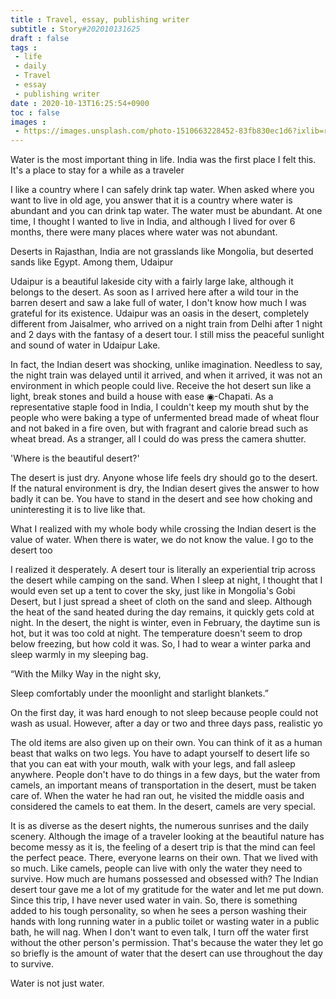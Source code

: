 ```yaml
---
title : Travel, essay, publishing writer
subtitle : Story#202010131625
draft : false
tags :
 - life
 - daily
 - Travel
 - essay
 - publishing writer
date : 2020-10-13T16:25:54+0900
toc : false
images : 
 - https://images.unsplash.com/photo-1510663228452-83fb830ec1d6?ixlib=rb-1.2.1&q=80&fm=jpg&crop=entropy&cs=tinysrgb&w=1080&fit=max&ixid=eyJhcHBfaWQiOjE1NTU0OX0
---
```

Water is the most important thing in life. India was the first place I felt this. It's a place to stay for a while as a traveler  

I like a country where I can safely drink tap water. When asked where you want to live in old age, you answer that it is a country where water is abundant and you can drink tap water. The water must be abundant. At one time, I thought I wanted to live in India, and although I lived for over 6 months, there were many places where water was not abundant.  

Deserts in Rajasthan, India are not grasslands like Mongolia, but deserted sands like Egypt. Among them, Udaipur  

Udaipur is a beautiful lakeside city with a fairly large lake, although it belongs to the desert. As soon as I arrived here after a wild tour in the barren desert and saw a lake full of water, I don't know how much I was grateful for its existence. Udaipur was an oasis in the desert, completely different from Jaisalmer, who arrived on a night train from Delhi after 1 night and 2 days with the fantasy of a desert tour. I still miss the peaceful sunlight and sound of water in Udaipur Lake.  

In fact, the Indian desert was shocking, unlike imagination. Needless to say, the night train was delayed until it arrived, and when it arrived, it was not an environment in which people could live. Receive the hot desert sun like a light, break stones and build a house with ease ◉-Chapati. As a representative staple food in India, I couldn't keep my mouth shut by the people who were baking a type of unfermented bread made of wheat flour and not baked in a fire oven, but with fragrant and calorie bread such as wheat bread. As a stranger, all I could do was press the camera shutter.  

'Where is the beautiful desert?'  

The desert is just dry. Anyone whose life feels dry should go to the desert. If the natural environment is dry, the Indian desert gives the answer to how badly it can be. You have to stand in the desert and see how choking and uninteresting it is to live like that.  

What I realized with my whole body while crossing the Indian desert is the value of water. When there is water, we do not know the value. I go to the desert too  

I realized it desperately. A desert tour is literally an experiential trip across the desert while camping on the sand. When I sleep at night, I thought that I would even set up a tent to cover the sky, just like in Mongolia's Gobi Desert, but I just spread a sheet of cloth on the sand and sleep. Although the heat of the sand heated during the day remains, it quickly gets cold at night. In the desert, the night is winter, even in February, the daytime sun is hot, but it was too cold at night. The temperature doesn't seem to drop below freezing, but how cold it was. So, I had to wear a winter parka and sleep warmly in my sleeping bag.  

“With the Milky Way in the night sky,  

Sleep comfortably under the moonlight and starlight blankets.”  

On the first day, it was hard enough to not sleep because people could not wash as usual. However, after a day or two and three days pass, realistic yo  

The old items are also given up on their own. You can think of it as a human beast that walks on two legs. You have to adapt yourself to desert life so that you can eat with your mouth, walk with your legs, and fall asleep anywhere. People don't have to do things in a few days, but the water from camels, an important means of transportation in the desert, must be taken care of. When the water he had ran out, he visited the middle oasis and considered the camels to eat them. In the desert, camels are very special.  

It is as diverse as the desert nights, the numerous sunrises and the daily scenery. Although the image of a traveler looking at the beautiful nature has become messy as it is, the feeling of a desert trip is that the mind can feel the perfect peace. There, everyone learns on their own. That we lived with so much. Like camels, people can live with only the water they need to survive. How much are humans possessed and obsessed with? The Indian desert tour gave me a lot of my gratitude for the water and let me put down. Since this trip, I have never used water in vain. So, there is something added to his tough personality, so when he sees a person washing their hands with long running water in a public toilet or wasting water in a public bath, he will nag. When I don't want to even talk, I turn off the water first without the other person's permission. That's because the water they let go so briefly is the amount of water that the desert can use throughout the day to survive.  

Water is not just water.  